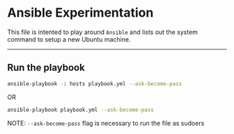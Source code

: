 # Ansible Experimentation

This file is intented to play around `Ansible` and lists out the system command to setup a new Ubuntu machine.

---
## Run the playbook
```bash
ansible-playbook -i hosts playbook.yml --ask-become-pass
```
OR
```bash
ansible-playbook playbook.yml --ask-become-pass
```

NOTE: `--ask-become-pass` flag is necessary to run the file as sudoers